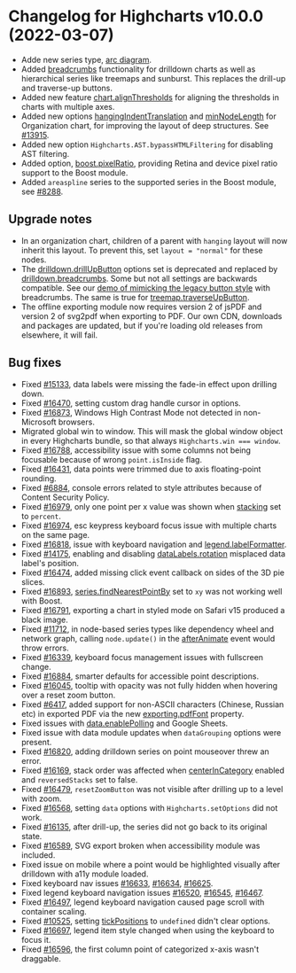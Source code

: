 # Changelog for Highcharts v10.0.0 (2022-03-07)

- Adde new series type, [arc diagram](https://www.highcharts.com/docs/chart-and-series-types/arc-diagram).
- Added [breadcrumbs](https://api.highcharts.com/highcharts/drilldown.breadcrumbs) functionality for drilldown charts as well as hierarchical series like treemaps and sunburst. This replaces the drill-up and traverse-up buttons.
- Added new feature [chart.alignThresholds](https://api.highcharts.com/highcharts/chart.alignThresholds) for aligning the thresholds in charts with multiple axes.
- Added new options [hangingIndentTranslation](https://api.highcharts.com/highcharts/plotOptions.organization.hangingIndentTranslation) and [minNodeLength](https://api.highcharts.com/highcharts/plotOptions.organization.minNodeLength) for Organization chart, for improving the layout of deep structures. See [#13915](https://github.com/highcharts/highcharts/issues/13915).
- Added new option `Highcharts.AST.bypassHTMLFiltering` for disabling AST filtering.
- Added option, [boost.pixelRatio](https://api.highcharts.com/highcharts/boost.pixelRatio), providing Retina and device pixel ratio support to the Boost module.
- Added `areaspline` series to the supported series in the Boost module, see [#8288](https://github.com/highcharts/highcharts/issues/8288).

## Upgrade notes
- In an organization chart, children of a parent with `hanging` layout will now inherit this layout. To prevent this, set `layout = "normal"` for these nodes.
- The [drilldown.drillUpButton](https://api.highcharts.com/highcharts/drilldown.drillUpButton) options set is deprecated and replaced by [drilldown.breadcrumbs](https://api.highcharts.com/highcharts/drilldown.breadcrumbs). Some but not all settings are backwards compatible. See our [demo of mimicking the legacy button style](https://jsfiddle.net/gh/get/library/pure/highcharts/highcharts/tree/master/samples/highcharts/breadcrumbs/single-button/) with breadcrumbs. The same is true for [treemap.traverseUpButton](https://api.highcharts.com/highcharts/plotOptions.treemap.traverseUpButton).
- The offline exporting module now requires version 2 of jsPDF and version 2 of svg2pdf when exporting to PDF. Our own CDN, downloads and packages are updated, but if you're loading old releases from elsewhere, it will fail.

## Bug fixes
- Fixed [#15133](https://github.com/highcharts/highcharts/issues/15133), data labels were missing the fade-in effect upon drilling down.
- Fixed [#16470](https://github.com/highcharts/highcharts/issues/16470), setting custom drag handle cursor in options.
- Fixed [#16873](https://github.com/highcharts/highcharts/issues/16873), Windows High Contrast Mode not detected in non-Microsoft browsers.
- Migrated global win to window. This will mask the global window object in every Highcharts bundle, so that always `Highcharts.win === window`.
- Fixed [#16788](https://github.com/highcharts/highcharts/issues/16788), accessibility issue with some columns not being focusable because of wrong `point.isInside` flag.
- Fixed [#16431](https://github.com/highcharts/highcharts/issues/16431), data points were trimmed due to axis floating-point rounding.
- Fixed [#6884](https://github.com/highcharts/highcharts/issues/6884), console errors related to style attributes because of Content Security Policy.
- Fixed [#16979](https://github.com/highcharts/highcharts/issues/16979), only one point per x value was shown when [stacking](https://api.highcharts.com/highcharts/plotOptions.series.stacking) set to `percent`.
- Fixed [#16974](https://github.com/highcharts/highcharts/issues/16974), esc keypress keyboard focus issue with multiple charts on the same page.
- Fixed [#16818](https://github.com/highcharts/highcharts/issues/16818), issue with keyboard navigation and [legend.labelFormatter](https://api.highcharts.com/highcharts/legend.labelFormatter).
- Fixed [#14175](https://github.com/highcharts/highcharts/issues/14175), enabling and disabling [dataLabels.rotation](https://api.highcharts.com/highcharts/plotOptions.series.dataLabels.rotation) misplaced data label's position.
- Fixed [#16474](https://github.com/highcharts/highcharts/issues/16474), added missing click event callback on sides of the 3D pie slices.
- Fixed [#16893](https://github.com/highcharts/highcharts/issues/16893), [series.findNearestPointBy](https://api.highcharts.com/highcharts/plotOptions.series.findNearestPointBy) set to `xy` was not working well with Boost.
- Fixed [#16791](https://github.com/highcharts/highcharts/issues/16791), exporting a chart in styled mode on Safari v15 produced a black image.
- Fixed [#11712](https://github.com/highcharts/highcharts/issues/11712), in node-based series types like dependency wheel and network graph, calling `node.update()` in the [afterAnimate](https://api.highcharts.com/highcharts/plotOptions.series.events.afterAnimate) event would throw errors.
- Fixed [#16339](https://github.com/highcharts/highcharts/issues/16339), keyboard focus management issues with fullscreen change.
- Fixed [#16884](https://github.com/highcharts/highcharts/issues/16884), smarter defaults for accessible point descriptions.
- Fixed [#16045](https://github.com/highcharts/highcharts/issues/16045), tooltip with opacity was not fully hidden when hovering over a reset zoom button.
- Fixed [#6417](https://github.com/highcharts/highcharts/issues/6417), added support for non-ASCII characters (Chinese, Russian etc) in exported PDF via the new [exporting.pdfFont](https://api.highcharts.com/highcharts/exporting.pdfFont) property.
- Fixed issues with [data.enablePolling](https://api.highcharts.com/highcharts/data.enablePolling) and Google Sheets.
- Fixed issue with data module updates when `dataGrouping` options were present.
- Fixed [#16820](https://github.com/highcharts/highcharts/issues/16820), adding drilldown series on point mouseover threw an error.
- Fixed [#16169](https://github.com/highcharts/highcharts/issues/16169), stack order was affected when [centerInCategory](https://api.highcharts.com/highcharts/plotOptions.column.centerInCategory) enabled and `reversedStacks` set to false.
- Fixed [#16479](https://github.com/highcharts/highcharts/issues/16479), `resetZoomButton` was not visible after drilling up to a level with zoom.
- Fixed [#16568](https://github.com/highcharts/highcharts/issues/16568), setting `data` options with `Highcharts.setOptions` did not work.
- Fixed [#16135](https://github.com/highcharts/highcharts/issues/16135), after drill-up, the series did not go back to its original state.
- Fixed [#16589](https://github.com/highcharts/highcharts/issues/16589), SVG export broken when accessibility module was included.
- Fixed issue on mobile where a point would be highlighted visually after drilldown with a11y module loaded.
- Fixed keyboard nav issues [#16633](https://github.com/highcharts/highcharts/issues/16633), [#16634](https://github.com/highcharts/highcharts/issues/16634), [#16625](https://github.com/highcharts/highcharts/issues/16625).
- Fixed legend keyboard navigation issues [#16520](https://github.com/highcharts/highcharts/issues/16520), [#16545](https://github.com/highcharts/highcharts/issues/16545), [#16467](https://github.com/highcharts/highcharts/issues/16467).
- Fixed [#16497](https://github.com/highcharts/highcharts/issues/16497), legend keyboard navigation caused page scroll with container scaling.
- Fixed [#10525](https://github.com/highcharts/highcharts/issues/10525), setting [tickPositions](https://api.highcharts.com/highcharts/xAxis.tickPosition) to `undefined` didn't clear options.
- Fixed [#16697](https://github.com/highcharts/highcharts/issues/16697), legend item style changed when using the keyboard to focus it.
- Fixed [#16596](https://github.com/highcharts/highcharts/issues/16596), the first column point of categorized x-axis wasn't draggable.
